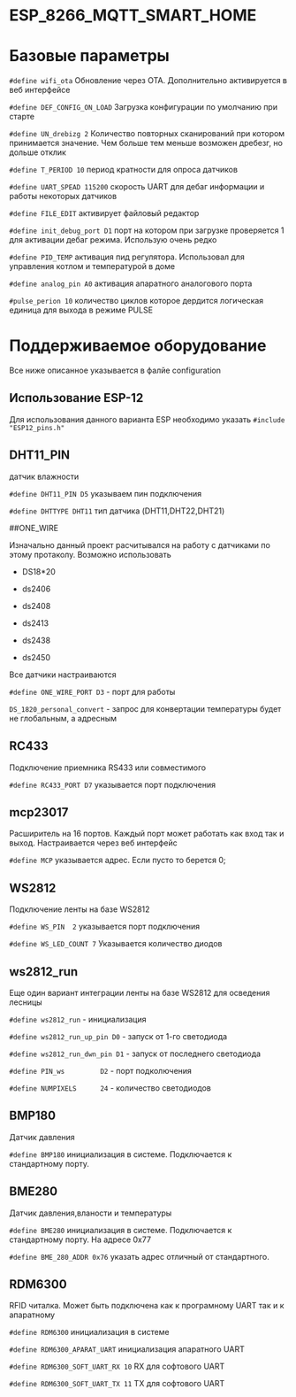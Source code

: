 # ESP_8266_MQTT_SMART_HOME

# Базовые параметры

`#define wifi_ota` Обновление через OTA. Дополнительно активируется в веб интерфейсе

`#define DEF_CONFIG_ON_LOAD` Загрузка конфигурации по умолчанию при старте

`#define UN_drebizg 2` Количество повторных сканирований при котором принимается значение. Чем больше тем меньше возможен дребезг, но дольше отклик

`#define T_PERIOD 10` период кратности для опроса датчиков

`#define UART_SPEAD 115200` скорость UART для дебаг информации и работы некоторых датчиков

`#define FILE_EDIT` активирует файловый редактор

`#define init_debug_port D1` порт на котором при загрузке проверяется 1 для активации дебаг режима. Использую очень редко

`#define PID_TEMP` активация пид регулятора. Использовал для управления котлом и температурой в доме

`#define analog_pin A0` активация апаратного аналогового порта

`#pulse_perion 10` количество циклов которое дердится логическая единица для выхода в режиме PULSE

# Поддерживаемое оборудование

Все ниже описанное указывается в фалйе configuration

## Использование ESP-12

Для использования  данного варианта  ESP необходимо  указать `#include "ESP12_pins.h"`

## DHT11_PIN

датчик влажности 

`#define DHT11_PIN D5` указываем пин подключения

`#define DHTTYPE DHT11`  тип датчика (DHT11,DHT22,DHT21)

##ONE_WIRE

Изначально данный проект расчитывался на работу с датчиками по этому протаколу. Возможно использовать

* DS18*20

* ds2406

* ds2408

* ds2413

* ds2438

* ds2450

Все датчики настраиваются

`#define ONE_WIRE_PORT D3` - порт для работы

`DS_1820_personal_convert` - запрос для конвертации температуры будет не глобальным, а адресным

## RC433

Подключение приемника RS433 или совместимого

`#define RC433_PORT D7` указывается порт подключения

## mcp23017

Расширитель на 16 портов. Каждый порт может работать как вход так и выход. Настраивается через веб интерфейс

`#define MCP` указывается адрес. Если пусто то берется 0;

## WS2812

Подключение ленты на базе WS2812

`#define WS_PIN  2` указывается порт подключения

`#define WS_LED_COUNT 7` Указывается количество диодов

## ws2812_run

Еще один вариант интеграции ленты на базе WS2812 для осведения лесницы

  `#define ws2812_run` - инициализация

  `#define ws2812_run_up_pin D0` - запуск от 1-го светодиода

  `#define ws2812_run_dwn_pin D1` - запуск от последнего светодиода

  `#define PIN_ws         D2` - порт подколючения

  `#define NUMPIXELS      24` - количество светодиодов

## BMP180

Датчик давления

`#define BMP180` инициализация в системе. Подключается к стандартному порту.

## BME280

Датчик давления,вланости и температуры

`#define BME280` инициализация в системе. Подключается к стандартному порту. На адресе 0x77

`#define BME_280_ADDR 0x76` указать адрес отличный от стандартного.

## RDM6300

RFID читалка. Может быть подключена как к програмному UART так и к апаратному

`#define RDM6300` инициализация в системе

`#define RDM6300_APARAT_UART` инициализация апаратного UART

`#define RDM6300_SOFT_UART_RX 10` RX для софтового UART

`#define RDM6300_SOFT_UART_TX 11` TX для софтового UART
